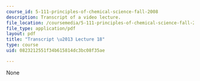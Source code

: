 ```yaml
---
course_id: 5-111-principles-of-chemical-science-fall-2008
description: Transcript of a video lecture.
file_location: /coursemedia/5-111-principles-of-chemical-science-fall-2008/0823212551f34b615814dc3bc08f35ae_5-111F08-L18.pdf
file_type: application/pdf
layout: pdf
title: "Transcript \u2013 Lecture 18"
type: course
uid: 0823212551f34b615814dc3bc08f35ae

---
```

None